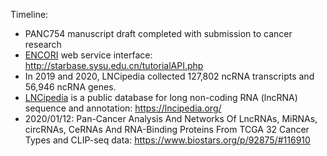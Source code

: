 
Timeline: 

* PANC754 manuscript draft completed with submission to cancer research
* [ENCORI](http://starbase.sysu.edu.cn/tutorialAPI.php) web service interface: http://starbase.sysu.edu.cn/tutorialAPI.php
* In 2019 and 2020, LNCipedia collected 127,802 ncRNA transcripts and 56,946 ncRNA genes.
* [LNCipedia](https://lncipedia.org/) is a public database for long non-coding RNA (lncRNA) sequence and annotation: https://lncipedia.org/
* 2020/01/12: Pan-Cancer Analysis And Networks Of LncRNAs, MiRNAs, circRNAs, CeRNAs And RNA-Binding Proteins From TCGA 32 Cancer Types and CLIP-seq data: https://www.biostars.org/p/92875/#116910
